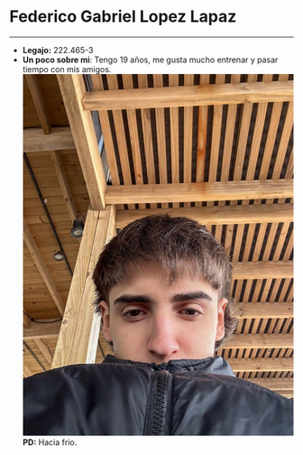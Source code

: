 # Federico Gabriel Lopez Lapaz 
---
- **Legajo:** 222.465-3
- **Un poco sobre mi**: Tengo 19 años, me gusta mucho entrenar y pasar tiempo con mis amigos.
![Foto de Fede](https://github.com/pdepjm/2025-tp0-presentacion-FedericoLopezLapaz/blob/main/yo.jpeg)
**PD:** Hacia frio.
